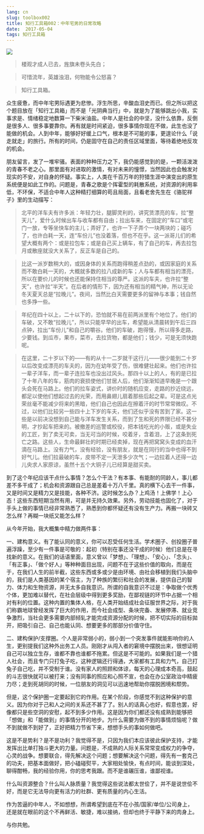 ```yaml
---
lang: cn
slug: toolbox002
title: 知行工具箱002：中年宅男的日常攻略
date:  2017-05-04
tags: 知行工具箱
---
```

<!-- more -->
![](http://oouh9u8nz.bkt.gdipper.com//toolbox002.jpg)

> 楼观才成人已去，旌旗未卷头先白；

> 可惜流年，英雄浊泪，何物能令公怒喜？

> 知行工具箱。

众生疲惫，而中年宅男际遇更为悲惨。浮生所思，辛酸血泪史而已。但之所以把这个题目放在「知行工具箱」而不是「光阴典当行」中，就是为了能够跳出小我，实事求是、情绪稳定地数算一下柴米油盐。中年人是社会的中坚，没什么依靠，反倒是很多人、很多事要靠你。再有就是时间紧迫，很多事情你现在不做，此生也没了能做的机会。人到中年，能够好好缓上口气，根本是不可能的事，更遑论什么「说走就走」的旅行。所有的时间，仍是固守在自己的责任区域里面，等待着绝地反攻的机会。

朋友留言，发了一堆牢骚。表面的种种压力之下，我仍能感觉到的是，一颗活泼泼的青春不老之心。那里面有对进取的激情，有对未来的憧憬，当然因此也会触发对现实的不安，对自身的怀疑。事实上，人类在千百万年的狩猎生涯中演变出的原生系统便是如此工作的。问题是，青春之歌是个挥霍型的耗散系统，对资源的利用率低，不环保，不适合中年人这种精打细算的苟且局面，且看老舍先生在《骆驼祥子》里的生动描写：

> 北平的洋车夫有许多派：年轻力壮，腿脚灵利的，讲究赁漂亮的车，拉“整天儿”，爱什么时候出车与收车都有自由；拉出车来，在固定的“车口”或宅门一放，专等坐快车的主儿；弄好了，也许一下子弄个一块两块的；碰巧了，也许白耗一天，连“车份儿”也没着落，但也不在乎。这一派哥儿们的希望大概有两个：或是拉包车；或是自己买上辆车，有了自己的车，再去拉包月或散座就没大关系了，反正车是自己的。 

> 比这一派岁数稍大的，或因身体的关系而跑得稍差点劲的，或因家庭的关系而不敢白耗一天的，大概就多数的拉八成新的车；人与车都有相当的漂亮，所以在要价儿的时候也还能保持住相当的尊严。这派的车夫，也许拉“整天”，也许拉“半天”。在后者的情形下，因为还有相当的精气神，所以无论冬天夏天总是“拉晚儿”。夜间，当然比白天需要更多的留神与本事；钱自然也多挣一些。 

> 年纪在四十以上，二十以下的，恐怕就不易在前两派里有个地位了。他们的车破，又不敢“拉晚儿”，所以只能早早的出车，希望能从清晨转到午后三四点钟，拉出“车份儿”和自己的嚼谷。他们的车破，跑得慢，所以得多走路，少要钱。到瓜市，果市，菜市，去拉货物，都是他们；钱少，可是无须快跑呢。 

> 在这里，二十岁以下的——有的从十一二岁就干这行儿——很少能到二十岁以后改变成漂亮的车夫的，因为在幼年受了伤，很难健壮起来。他们也许拉一辈子洋车，而一辈子连拉车也没出过风头。那四十以上的人，有的是已拉了十年八年的车，筋肉的衰损使他们甘居人后，他们渐渐知道早晚是一个跟头会死在马路上。他们的拉车姿式，讲价时的随机应变，走路的抄近绕远，都足以使他们想起过去的光荣，而用鼻翅儿扇着那些后起之辈。可是这点光荣丝毫不能减少将来的黑暗，他们自己也因此在擦着汗的时节常常微叹。不过，以他们比较另一些四十上下岁的车夫，他们还似乎没有苦到了家。这一些是以前决没想到自己能与洋车发生关系，而到了生和死的界限已经不甚分明，才抄起车把来的。被撤差的巡警或校役，把本钱吃光的小贩，或是失业的工匠，到了卖无可卖，当无可当的时候，咬着牙，含着泪，上了这条到死亡之路。这些人，生命最鲜壮的时期已经卖掉，现在再把窝窝头变成的血汗滴在马路上。没有力气，没有经验，没有朋友，就是在同行的当中也得不到好气儿。他们拉最破的车，皮带不定一天泄多少次气；一边拉着人还得一边儿央求人家原谅，虽然十五个大铜子儿已经算是甜买卖。 

<!-- 时至今日，我们仍然需要寻找理性与情感合理的搭配比例，建立自我的鼓励和支撑系统。清华孙立平教授提中国社会的三大问题：国家的方向感，精英和上层的安全感，老百姓的希望感。在下人微言轻，想谈谈中年人的希望在哪里。 -->
到了这个年纪应该干点什么事情？怎么个干法？有本事、有能耐的同龄人，事儿都差不多干成了；机会和资源跟自己总是差着十万八千里。真的横下心去干一件事，又是时间又是精力又是技能，各种不济。这时候怎么办？上鸡汤！上佛学！上心态！这些东西短期当然有用，可是并无持久效果。另外，劳动技能也固化了，对于手头上做的事情已经非常熟悉了，熟悉到你都怀疑还有没有生产力。再搬一块砖又怎么样？再糊一块纸又能怎么样？

从今年开始，我大概集中精力做两件事：

一、建构意义。有了能认同的意义，你可以忍受任何生活。学术圈子、创投圈子普遍浮躁，至少有一件事是可敬的：起初（特别在事还没干成的时候）他们总是在寻找新的意义。在我们的话语里面，意义曾以「梦想」、「理想」、「安心」、「念头」、「有正事」、「做个好人」等种种面目出现，问题不在于这些价值的取向，而是在于，在我们人生的前半截，这些东西或多或少是由环境、由社会移植到我们头脑中的，我们是人类基因的某个宿主，为了种族的繁衍和社会的发展，提供自己的智力、体力和生物资源，并无太多自我意识。所谓的自我意识不过是：争取做个优秀个体，更加难以替代，在社会层级中得到更多奖励，在鄙视链的环节中占据一个相对有利的位置。这种内置的集体人格，在人类开始结成社会征服世界之际，对于我们称霸地球曾经发挥了巨大的作用，而今社会成型、条块完备、发展停滞、就业竞争激烈，当社会更多需要内部倾轧才能完成资源分配的时候，把不切实际的目标拋开，把吸引自己、自己也能认同、想要更多的那部分价值守住。

<!-- 技术并没有改善人们的生活，其实就是更多的压迫、更多的反抗。更多的活力，更多的环境适应者。并不是说一味适应环境就好，而是真正的强者只能从环境适应者中产生，强者不会从淘汰种群中产生。 -->
二、建构保护/支撑圈。个人是非常弱小的，弱小到一个突发事件就能影响你的人生，更别提我们这种外出务工人员。刚刚才从闯入者的窘境中摆脱出来，很想证明自己可以独立生存，谁都不靠也谁都不拖累。但这是不可能的。如果我们是一个猎人社会，而且专门只打兔子吃，这种逻辑还行得通，大家都有工具和力气，自己打兔子自己吃，并不受制于谁。没有家人的照顾和体谅，每天的心理成本奇高，鼓起的斗志很快就可以被打来；没有同事的照应和心照不宣，也会在办公室政治中精疲力尽；走到死胡同的时候，一位朋友的洞见可以迅速地帮助你摆脱困境和颓势。

但是，这个保护圈一定要起到它的作用。在某个阶段，你感觉不到这种保护的意义。因为你对于己和人之间的关系还不甚了了。别人的话真心也好，假意也罢，好像都只是些空洞的安慰，起不到多少作用。这是因为你们都还没有成熟到能够把「想做」和「能做到」的事情分开的地步。为什么需要为做不到的事情烦恼呢？做不到就做不到好了，正好把精力节省下来，想想手头的事如何做吧。

这是不是势利？是不是功利？我觉得不是，只因为我们本应该彼此保护支持，才能发挥出比单打独斗更大的力量。问题是，不成熟的人际关系常常变成权力的争夺，心灵的战争。想要联合，得先解决这个问题；想要解决这个问题，得先有一套克己的功夫，把基本面做好，把小磕碰熨平，大家相处愉快，有点时间，能谈到深处，聊得酣畅，我的经验你用，你的思考我跟。而不是谁碾压谁，谁鄙视谁。

什么叫资源整合？什么叫人脉质量？我觉得这些说法都太世侩了，并不是说世侩不好，而是它无法导向更有活力的社群、更有质量的内心生活。

作为苦逼的中年人，不如想想，所谓希望到底在不在小孩/国家/单位/公司身上，还是就在眼前的这个不再鲜活、敏捷，难以接纳，但却也终于平静下来的肉身上。

与你共勉。
